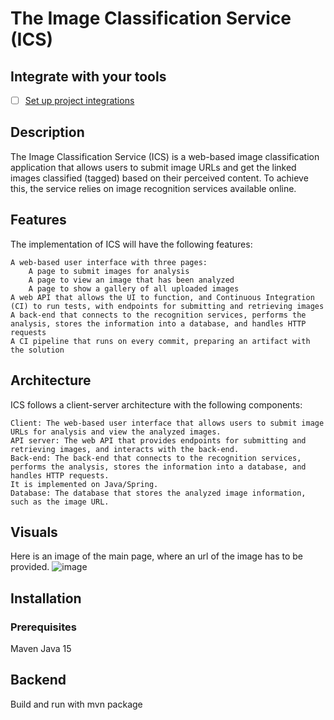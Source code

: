 # The Image Classification Service (ICS)

## Integrate with your tools

- [ ] [Set up project integrations](https://gitlab-talentboost.vmware.com/mmtashkova/ics1/-/settings/integrations)

## Description
The Image Classification Service (ICS) is a web-based image classification application that allows users to submit image URLs and get the linked images classified (tagged) based on their perceived content. To achieve this, the service relies on image recognition services available online.

## Features

The implementation of ICS will have the following features:

    A web-based user interface with three pages:
        A page to submit images for analysis
        A page to view an image that has been analyzed
        A page to show a gallery of all uploaded images
    A web API that allows the UI to function, and Continuous Integration (CI) to run tests, with endpoints for submitting and retrieving images
    A back-end that connects to the recognition services, performs the analysis, stores the information into a database, and handles HTTP requests
    A CI pipeline that runs on every commit, preparing an artifact with the solution
    
## Architecture

ICS follows a client-server architecture with the following components:

    Client: The web-based user interface that allows users to submit image URLs for analysis and view the analyzed images.
    API server: The web API that provides endpoints for submitting and retrieving images, and interacts with the back-end.
    Back-end: The back-end that connects to the recognition services, performs the analysis, stores the information into a database, and handles HTTP requests.
    It is implemented on Java/Spring.
    Database: The database that stores the analyzed image information, such as the image URL.

## Visuals
Here is an image of the main page, where an url of the image has to be provided.
![image](https://user-images.githubusercontent.com/67580071/228500710-7a72cb8d-3f01-48d3-99ea-010dc5ea1c86.png)

## Installation

### Prerequisites
 Maven
 Java 15

## Backend
Build and run with mvn package 

